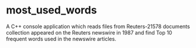 # most_used_words
 A C++ console application which reads files from Reuters-21578 documents collection appeared on the Reuters newswire in 1987 and find Top 10 frequent words used in the newswire articles.
